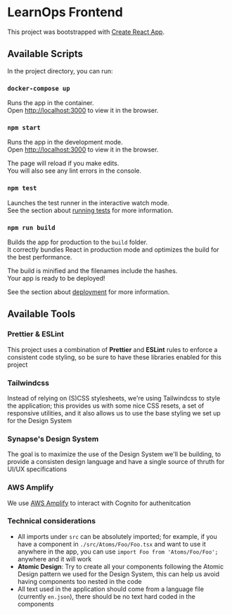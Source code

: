 # LearnOps Frontend

This project was bootstrapped with [Create React App](https://github.com/facebook/create-react-app).

## Available Scripts

In the project directory, you can run:

### `docker-compose up`

Runs the app in the container.\
Open [http://localhost:3000](http://localhost:3000) to view it in the browser.

### `npm start`

Runs the app in the development mode.\
Open [http://localhost:3000](http://localhost:3000) to view it in the browser.

The page will reload if you make edits.\
You will also see any lint errors in the console.

### `npm test`

Launches the test runner in the interactive watch mode.\
See the section about [running tests](https://facebook.github.io/create-react-app/docs/running-tests) for more information.

### `npm run build`

Builds the app for production to the `build` folder.\
It correctly bundles React in production mode and optimizes the build for the best performance.

The build is minified and the filenames include the hashes.\
Your app is ready to be deployed!

See the section about [deployment](https://facebook.github.io/create-react-app/docs/deployment) for more information.

## Available Tools

### Prettier & ESLint

This project uses a combination of **Prettier** and **ESLint** rules to enforce a consistent code styling, so be sure to have these libraries enabled for this project

### Tailwindcss

Instead of relying on (S)CSS stylesheets, we're using Tailwindcss to style the application; this provides us with some nice CSS resets, a set of responsive utilities, and it also allows us to use the base styling we set up for the Design System

### Synapse's Design System

The goal is to maximize the use of the Design System we'll be building, to provide a consisten design language and have a single source of thruth for UI/UX specifications

### AWS Amplify

We use [AWS Amplify](https://aws-amplify.github.io/amplify-js/api/classes/authclass.html) to interact with Cognito for authenitcation

### Technical considerations

* All imports under `src` can be absolutely imported; for example, if you have a component in `./src/Atoms/Foo/Foo.tsx` and want to use it anywhere in the app, you can use `import Foo from 'Atoms/Foo/Foo';` anywhere and it will work
* **Atomic Design**: Try to create all your components following the Atomic Design pattern we used for the Design System, this can help us avoid having components too nested in the code
* All text used in the application should come from a language file (currently `en.json`), there should be no text hard coded in the components

